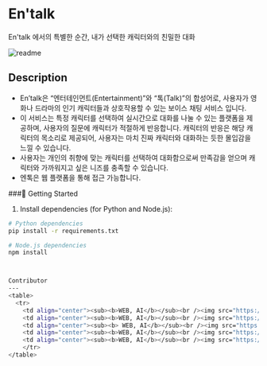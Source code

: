 # En'talk

En'talk 에서의 특별한 순간, 내가 선택한 캐릭터와의 친밀한 대화

![readme](https://github.com/Sungshin-Entalk/.github/assets/114573447/932883f4-83ff-4bfc-8a40-0a967990d43d)

Description
---

- En’talk은 “엔터테인먼트(Entertainment)”와 “톡(Talk)”의 합성어로, 사용자가 영화나 드라마의 인기 캐릭터들과 상호작용할 수 있는 보이스 채팅 서비스 입니다.
- 이 서비스는 특정 캐릭터를 선택하여 실시간으로 대화를 나눌 수 있는 플랫폼을 제공하며, 사용자의 질문에 캐릭터가 적절하게 반응합니다. 캐릭터의 반응은 해당 캐릭터의 목소리로 제공되어, 사용자는 마치 진짜 캐릭터와 대화하는 듯한 몰입감을 느낄 수 있습니다.
- 사용자는 개인의 취향에 맞는 캐릭터를 선택하여 대화함으로써 만족감을 얻으며 캐릭터와 가까워지고 싶은 니즈를 충족할 수 있습니다.
- 엔톡은 웹 플랫폼을 통해 접근 가능합니다.

###🚀 Getting Started

1. Install dependencies (for Python and Node.js):

```bash
# Python dependencies
pip install -r requirements.txt

# Node.js dependencies
npm install



Contributor
---
<table>
  <tr>
    <td align="center"><sub><b>WEB, AI</b></sub><br /><img src="https://github.com/Sungshin-Entalk/.github/assets/114573447/f860d9fd-aac5-4f89-8598-561167c85809" width="100px;" alt=""/><br /><sub><b>강다인</b></sub><br /></td>
    <td align="center"><sub><b>WEB, AI</b></sub><br /><img src="https://github.com/Sungshin-Entalk/.github/assets/114573447/a75a22e0-1824-4cca-bc15-9de66c30a6ae" width="100px;" alt=""/><br /><sub><b>신우림</b></sub><br /></td>
    <td align="center"><sub><b> WEB, AI</b></sub><br /><img src="https://github.com/Sungshin-Entalk/.github/assets/114573447/22f85fa8-2536-4f59-9f12-eb91a35e3014" width="100px;" alt=""/><br /><sub><b>심지영</b></sub><br /></td>
    <td align="center"><sub><b>WEB, AI</b></sub><br /><img src="https://github.com/Sungshin-Entalk/.github/assets/114573447/ef0d9109-9a2c-4479-a0a5-82f21b564f99" width="100px;" alt=""/><br /><sub><b>정혜주</b></sub><br /></td>
    <td align="center"><sub><b>WEB, AI</b></sub><br /><img src="https://github.com/Sungshin-Entalk/.github/assets/114573447/ff384e1c-dd29-412c-8b3d-9fe067e7e434" width="100px;" alt=""/><br /><sub><b>이유진</b></sub><br /></td>
    </tr>
</table>




